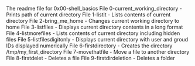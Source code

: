 The readme file for 0x00-shell_basics
File 0-current_working_directory - Prints path of current directory
File 1-listit - Lists contents of current directory
File 2-bring_me_home - Changes current working directory to home
File 3-listfiles - Displays current directory contents in a long format
File 4-listmorefiles - Lists contents of current directory including hidden files
File 5-listfilesdigitonly - Displays current directory with user and groud IDs displayed numerically
File 6-firstdirectory - Creates the directory /tmp/my_first_directory
File 7-movethatfile - Move a file to another directory
File 8-firstdelet - Deletes a file
File 9-firstdirdeletion - Deletes a folder
